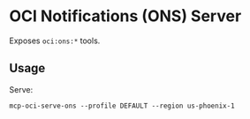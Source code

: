 # OCI Notifications (ONS) Server

Exposes `oci:ons:*` tools.

## Usage
Serve:
```
mcp-oci-serve-ons --profile DEFAULT --region us-phoenix-1
```
